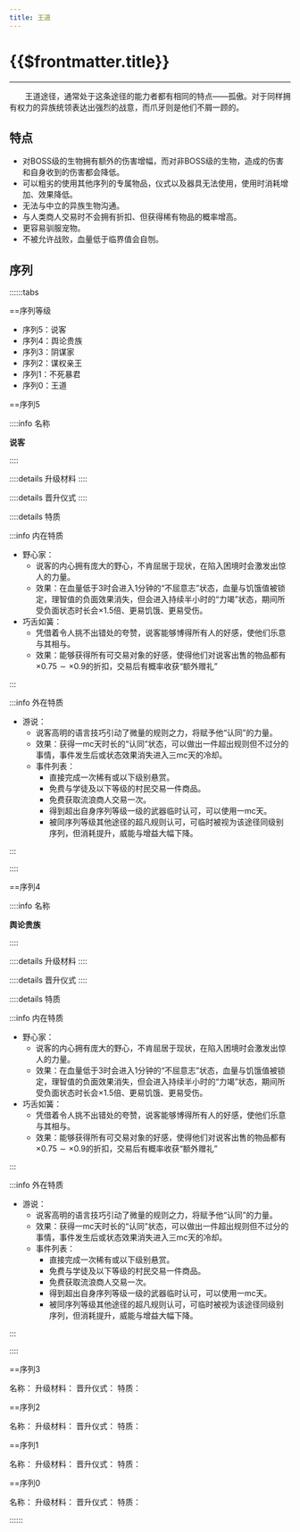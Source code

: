 ```yaml
---
title: 王道
---
```


# {{$frontmatter.title}}

***

&emsp;&emsp;王道途径，通常处于这条途径的能力者都有相同的特点——孤傲。对于同样拥有权力的异族统领表达出强烈的战意，而爪牙则是他们不屑一顾的。

## 特点

- 对BOSS级的生物拥有额外的伤害增幅，而对非BOSS级的生物，造成的伤害和自身收到的伤害都会降低。
- 可以粗劣的使用其他序列的专属物品，仪式以及器具无法使用，使用时消耗增加、效果降低。
- 无法与中立的异族生物沟通。
- 与人类商人交易时不会拥有折扣、但获得稀有物品的概率增高。
- 更容易驯服宠物。
- 不被允许战败，血量低于临界值会自刎。

## 序列

::::::tabs

==序列等级

- 序列5：说客
- 序列4：舆论贵族
- 序列3：阴谋家
- 序列2：谋权亲王
- 序列1：不死暴君
- 序列0：王道

==序列5

::::info 名称

**说客**

::::  

::::details 升级材料
::::

::::details 晋升仪式
::::

::::details 特质

:::info 内在特质

- 野心家：
  - 说客的内心拥有庞大的野心，不肯屈居于现状，在陷入困境时会激发出惊人的力量。
  - 效果：在血量低于3时会进入1分钟的“不屈意志”状态，血量与饥饿值被锁定，理智值的负面效果消失，但会进入持续半小时的“力竭”状态，期间所受负面状态时长会$\times1.5$倍、更易饥饿、更易受伤。
- 巧舌如簧：
  - 凭借着令人挑不出错处的夸赞，说客能够博得所有人的好感，使他们乐意与其相与。
  - 效果：能够获得所有可交易对象的好感，使得他们对说客出售的物品都有$\times0.75\sim\times0.9$的折扣，交易后有概率收获“额外赠礼”

:::

:::info 外在特质

- 游说：
  - 说客高明的语言技巧引动了微量的规则之力，将赋予他“认同”的力量。
  - 效果：获得一mc天时长的“认同”状态，可以做出一件超出规则但不过分的事情，事件发生后或状态效果消失进入三mc天的冷却。
  - 事件列表：
    - 直接完成一次稀有或以下级别悬赏。
    - 免费与学徒及以下等级的村民交易一件商品。
    - 免费获取流浪商人交易一次。
    - 得到超出自身序列等级一级的武器临时认可，可以使用一mc天。
    - 被同序列等级其他途径的超凡规则认可，可临时被视为该途径同级别序列，但消耗提升，威能与增益大幅下降。

:::

::::

==序列4

::::info 名称

**舆论贵族**

::::  

::::details 升级材料
::::

::::details 晋升仪式
::::

::::details 特质

:::info 内在特质

- 野心家：
  - 说客的内心拥有庞大的野心，不肯屈居于现状，在陷入困境时会激发出惊人的力量。
  - 效果：在血量低于3时会进入1分钟的“不屈意志”状态，血量与饥饿值被锁定，理智值的负面效果消失，但会进入持续半小时的“力竭”状态，期间所受负面状态时长会$\times1.5$倍、更易饥饿、更易受伤。
- 巧舌如簧：
  - 凭借着令人挑不出错处的夸赞，说客能够博得所有人的好感，使他们乐意与其相与。
  - 效果：能够获得所有可交易对象的好感，使得他们对说客出售的物品都有$\times0.75\sim\times0.9$的折扣，交易后有概率收获“额外赠礼”

:::

:::info 外在特质

- 游说：
  - 说客高明的语言技巧引动了微量的规则之力，将赋予他“认同”的力量。
  - 效果：获得一mc天时长的“认同”状态，可以做出一件超出规则但不过分的事情，事件发生后或状态效果消失进入三mc天的冷却。
  - 事件列表：
    - 直接完成一次稀有或以下级别悬赏。
    - 免费与学徒及以下等级的村民交易一件商品。
    - 免费获取流浪商人交易一次。
    - 得到超出自身序列等级一级的武器临时认可，可以使用一mc天。
    - 被同序列等级其他途径的超凡规则认可，可临时被视为该途径同级别序列，但消耗提升，威能与增益大幅下降。

:::

::::

==序列3

名称：
升级材料：
晋升仪式：
特质：

==序列2

名称：
升级材料：
晋升仪式：
特质：

==序列1

名称：
升级材料：
晋升仪式：
特质：

==序列0

名称：
升级材料：
晋升仪式：
特质：

::::::